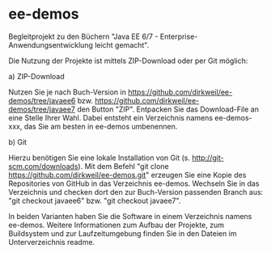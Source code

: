 ee-demos
========

Begleitprojekt zu den Büchern "Java EE 6/7 - Enterprise-Anwendungsentwicklung leicht gemacht".

Die Nutzung der Projekte ist mittels ZIP-Download oder per Git möglich:

a) ZIP-Download

   Nutzen Sie je nach Buch-Version in 
     https://github.com/dirkweil/ee-demos/tree/javaee6 
   bzw.
     https://github.com/dirkweil/ee-demos/tree/javaee7
   den Button "ZIP". Entpacken Sie das Download-File an eine Stelle Ihrer Wahl. Dabei entsteht ein Verzeichnis
   namens ee-demos-xxx, das Sie am besten in ee-demos umbenennen.
   
b) Git

   Hierzu benötigen Sie eine lokale Installation von Git (s. http://git-scm.com/downloads).
   Mit dem Befehl "git clone https://github.com/dirkweil/ee-demos.git" erzeugen Sie eine Kopie des Repositories
   von GitHub in das Verzeichnis ee-demos. Wechseln Sie in das Verzeichnis und checken dort den zur Buch-Version
   passenden Branch aus:
     "git checkout javaee6"
   bzw.
     "git checkout javaee7".

In beiden Varianten haben Sie die Software in einem Verzeichnis namens ee-demos. Weitere Informationen zum
Aufbau der Projekte, zum Buildsystem und zur Laufzeitumgebung finden Sie in den Dateien im Unterverzeichnis
readme.
